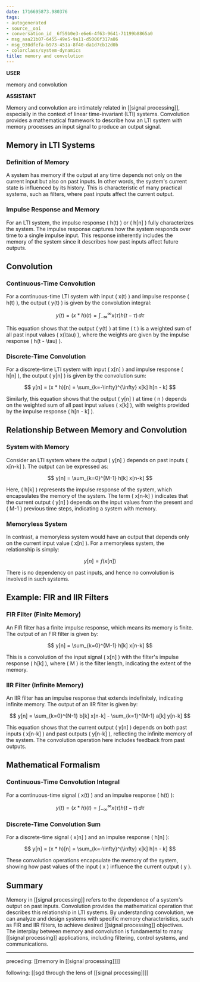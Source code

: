 ```yaml
---
date: 1716695873.980376
tags:
- autogenerated
- source__oai
- conversation_id__6f59b0e3-e6e6-4f63-9641-71199b8865a0
- msg_aaa21b07-6455-49e5-9a11-d5006f317a86
- msg_030dfefa-b973-451a-8f40-da1d7cb12d0b
- colorclass/system-dynamics
title: memory and convolution
---
```


**USER**

memory and convolution


**ASSISTANT**

Memory and convolution are intimately related in [[signal processing]], especially in the context of linear time-invariant (LTI) systems. Convolution provides a mathematical framework to describe how an LTI system with memory processes an input signal to produce an output signal.

## Memory in LTI Systems

### Definition of Memory

A system has memory if the output at any time depends not only on the current input but also on past inputs. In other words, the system's current state is influenced by its history. This is characteristic of many practical systems, such as filters, where past inputs affect the current output.

### Impulse Response and Memory

For an LTI system, the impulse response \( h(t) \) or \( h[n] \) fully characterizes the system. The impulse response captures how the system responds over time to a single impulse input. This response inherently includes the memory of the system since it describes how past inputs affect future outputs.

## Convolution

### Continuous-Time Convolution

For a continuous-time LTI system with input \( x(t) \) and impulse response \( h(t) \), the output \( y(t) \) is given by the convolution integral:

$$
y(t) = (x * h)(t) = \int_{-\infty}^{\infty} x(\tau) h(t - \tau) \, d\tau
$$

This equation shows that the output \( y(t) \) at time \( t \) is a weighted sum of all past input values \( x(\tau) \), where the weights are given by the impulse response \( h(t - \tau) \).

### Discrete-Time Convolution

For a discrete-time LTI system with input \( x[n] \) and impulse response \( h[n] \), the output \( y[n] \) is given by the convolution sum:

$$
y[n] = (x * h)[n] = \sum_{k=-\infty}^{\infty} x[k] h[n - k]
$$

Similarly, this equation shows that the output \( y[n] \) at time \( n \) depends on the weighted sum of all past input values \( x[k] \), with weights provided by the impulse response \( h[n - k] \).

## Relationship Between Memory and Convolution

### System with Memory

Consider an LTI system where the output \( y[n] \) depends on past inputs \( x[n-k] \). The output can be expressed as:

$$
y[n] = \sum_{k=0}^{M-1} h[k] x[n-k]
$$

Here, \( h[k] \) represents the impulse response of the system, which encapsulates the memory of the system. The term \( x[n-k] \) indicates that the current output \( y[n] \) depends on the input values from the present and \( M-1 \) previous time steps, indicating a system with memory.

### Memoryless System

In contrast, a memoryless system would have an output that depends only on the current input value \( x[n] \). For a memoryless system, the relationship is simply:

$$
y[n] = f(x[n])
$$

There is no dependency on past inputs, and hence no convolution is involved in such systems.

## Example: FIR and IIR Filters

### FIR Filter (Finite Memory)

An FIR filter has a finite impulse response, which means its memory is finite. The output of an FIR filter is given by:

$$
y[n] = \sum_{k=0}^{M-1} h[k] x[n-k]
$$

This is a convolution of the input signal \( x[n] \) with the filter's impulse response \( h[k] \), where \( M \) is the filter length, indicating the extent of the memory.

### IIR Filter (Infinite Memory)

An IIR filter has an impulse response that extends indefinitely, indicating infinite memory. The output of an IIR filter is given by:

$$
y[n] = \sum_{k=0}^{N-1} b[k] x[n-k] - \sum_{k=1}^{M-1} a[k] y[n-k]
$$

This equation shows that the current output \( y[n] \) depends on both past inputs \( x[n-k] \) and past outputs \( y[n-k] \), reflecting the infinite memory of the system. The convolution operation here includes feedback from past outputs.

## Mathematical Formalism

### Continuous-Time Convolution Integral

For a continuous-time signal \( x(t) \) and an impulse response \( h(t) \):

$$
y(t) = (x * h)(t) = \int_{-\infty}^{\infty} x(\tau) h(t - \tau) \, d\tau
$$

### Discrete-Time Convolution Sum

For a discrete-time signal \( x[n] \) and an impulse response \( h[n] \):

$$
y[n] = (x * h)[n] = \sum_{k=-\infty}^{\infty} x[k] h[n - k]
$$

These convolution operations encapsulate the memory of the system, showing how past values of the input \( x \) influence the current output \( y \).

## Summary

Memory in [[signal processing]] refers to the dependence of a system's output on past inputs. Convolution provides the mathematical operation that describes this relationship in LTI systems. By understanding convolution, we can analyze and design systems with specific memory characteristics, such as FIR and IIR filters, to achieve desired [[signal processing]] objectives. The interplay between memory and convolution is fundamental to many [[signal processing]] applications, including filtering, control systems, and communications.


---

preceding: [[memory in [[signal processing]]]]  


following: [[sgd through the lens of [[signal processing]]]]